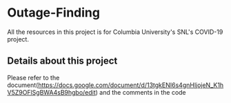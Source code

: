 # Outage-Finding
All the resources in this project is for Columbia University's SNL's COVID-19 project.
## Details about this project
Please refer to the document(https://docs.google.com/document/d/13tgkENI6s4gnHljojeN_K1hV5Z9OFlSgBWA4sB9hgbo/edit) and the comments in the code

            

